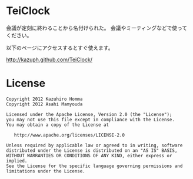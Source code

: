 TeiClock
================
会議が定刻に終わることから名付けられた。
会議やミーティングなどで使ってください。

以下のページにアクセスするとすぐ使えます。

http://kazuph.github.com/TeiClock/

License
================
    Copyright 2012 Kazuhiro Homma
    Copyright 2012 Asahi Mamyouda

    Licensed under the Apache License, Version 2.0 (the "License");
    you may not use this file except in compliance with the License.
    You may obtain a copy of the License at

       http://www.apache.org/licenses/LICENSE-2.0

    Unless required by applicable law or agreed to in writing, software
    distributed under the License is distributed on an "AS IS" BASIS,
    WITHOUT WARRANTIES OR CONDITIONS OF ANY KIND, either express or implied.
    See the License for the specific language governing permissions and
    limitations under the License.
